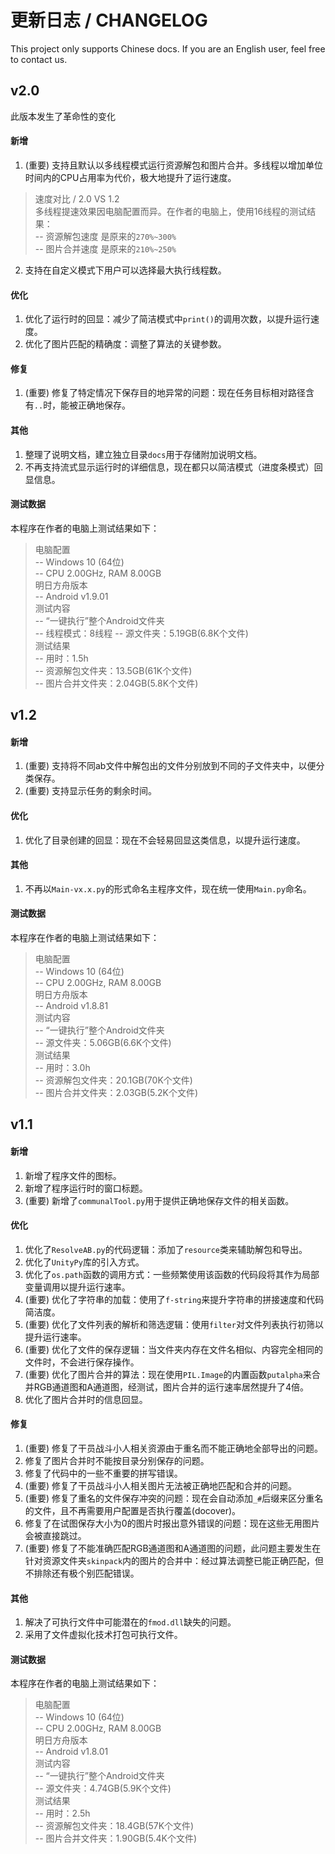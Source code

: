 更新日志 / CHANGELOG
==========
This project only supports Chinese docs. If you are an English user, feel free to contact us.

## v2.0
此版本发生了革命性的变化
#### 新增
1. (重要) 支持且默认以多线程模式运行资源解包和图片合并。多线程以增加单位时间内的CPU占用率为代价，极大地提升了运行速度。
> 速度对比 / 2.0 VS 1.2  
> 多线程提速效果因电脑配置而异。在作者的电脑上，使用16线程的测试结果：  
> -- 资源解包速度 是原来的`270%~300%`  
> -- 图片合并速度 是原来的`210%~250%`  
2. 支持在自定义模式下用户可以选择最大执行线程数。

#### 优化
1. 优化了运行时的回显：减少了简洁模式中`print()`的调用次数，以提升运行速度。
2. 优化了图片匹配的精确度：调整了算法的关键参数。

#### 修复
1. (重要) 修复了特定情况下保存目的地异常的问题：现在任务目标相对路径含有`..`时，能被正确地保存。

#### 其他
1. 整理了说明文档，建立独立目录`docs`用于存储附加说明文档。
2. 不再支持流式显示运行时的详细信息，现在都只以简洁模式（进度条模式）回显信息。

#### 测试数据
本程序在作者的电脑上测试结果如下：
> 电脑配置  
> -- Windows 10 (64位)  
> -- CPU 2.00GHz, RAM 8.00GB  
> 明日方舟版本  
> -- Android v1.9.01  
> 测试内容  
> -- “一键执行”整个Android文件夹  
> -- 线程模式：8线程
> -- 源文件夹：5.19GB(6.8K个文件)  
> 测试结果  
> -- 用时：1.5h  
> -- 资源解包文件夹：13.5GB(61K个文件)  
> -- 图片合并文件夹：2.04GB(5.8K个文件)  


## v1.2
#### 新增
1. (重要) 支持将不同ab文件中解包出的文件分别放到不同的子文件夹中，以便分类保存。
2. (重要) 支持显示任务的剩余时间。

#### 优化
1. 优化了目录创建的回显：现在不会轻易回显这类信息，以提升运行速度。

#### 其他
1. 不再以`Main-vx.x.py`的形式命名主程序文件，现在统一使用`Main.py`命名。

#### 测试数据
本程序在作者的电脑上测试结果如下：
> 电脑配置  
> -- Windows 10 (64位)  
> -- CPU 2.00GHz, RAM 8.00GB  
> 明日方舟版本  
> -- Android v1.8.81  
> 测试内容  
> -- “一键执行”整个Android文件夹  
> -- 源文件夹：5.06GB(6.6K个文件)  
> 测试结果  
> -- 用时：3.0h  
> -- 资源解包文件夹：20.1GB(70K个文件)  
> -- 图片合并文件夹：2.03GB(5.2K个文件)  


## v1.1
#### 新增
1. 新增了程序文件的图标。
2. 新增了程序运行时的窗口标题。
3. (重要) 新增了`communalTool.py`用于提供正确地保存文件的相关函数。

#### 优化
1. 优化了`ResolveAB.py`的代码逻辑：添加了`resource`类来辅助解包和导出。
2. 优化了`UnityPy`库的引入方式。
3. 优化了`os.path`函数的调用方式：一些频繁使用该函数的代码段将其作为局部变量调用以提升运行速率。
4. (重要) 优化了字符串的加载：使用了`f-string`来提升字符串的拼接速度和代码简洁度。
5. (重要) 优化了文件列表的解析和筛选逻辑：使用`filter`对文件列表执行初筛以提升运行速率。
6. (重要) 优化了文件的保存逻辑：当文件夹内存在文件名相似、内容完全相同的文件时，不会进行保存操作。
7. (重要) 优化了图片合并的算法：现在使用`PIL.Image`的内置函数`putalpha`来合并RGB通道图和A通道图，经测试，图片合并的运行速率居然提升了4倍。
8. 优化了图片合并时的信息回显。

#### 修复
1. (重要) 修复了干员战斗小人相关资源由于重名而不能正确地全部导出的问题。
2. 修复了图片合并时不能按目录分别保存的问题。
3. 修复了代码中的一些不重要的拼写错误。
4. (重要) 修复了干员战斗小人相关图片无法被正确地匹配和合并的问题。
5. (重要) 修复了重名的文件保存冲突的问题：现在会自动添加`_#`后缀来区分重名的文件，且不再需要用户配置是否执行覆盖(docover)。
6. 修复了在试图保存大小为0的图片时报出意外错误的问题：现在这些无用图片会被直接跳过。
7. (重要) 修复了不能准确匹配RGB通道图和A通道图的问题，此问题主要发生在针对资源文件夹`skinpack`内的图片的合并中：经过算法调整已能正确匹配，但不排除还有极个别匹配错误。

#### 其他
1. 解决了可执行文件中可能潜在的`fmod.dll`缺失的问题。
2. 采用了文件虚拟化技术打包可执行文件。

#### 测试数据
本程序在作者的电脑上测试结果如下：
> 电脑配置  
> -- Windows 10 (64位)  
> -- CPU 2.00GHz, RAM 8.00GB  
> 明日方舟版本  
> -- Android v1.8.01  
> 测试内容  
> -- “一键执行”整个Android文件夹  
> -- 源文件夹：4.74GB(5.9K个文件)  
> 测试结果  
> -- 用时：2.5h  
> -- 资源解包文件夹：18.4GB(57K个文件)  
> -- 图片合并文件夹：1.90GB(5.4K个文件)  
